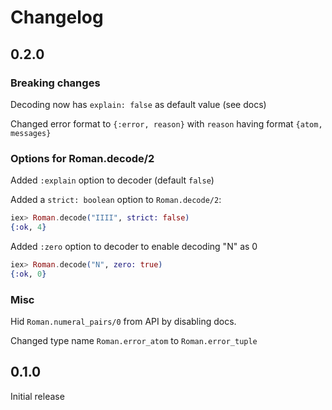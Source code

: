 # Changelog

## 0.2.0

### Breaking changes

Decoding now has `explain: false` as default value (see docs)

Changed error format to `{:error, reason}` with `reason` having format
`{atom, messages}`


### Options for Roman.decode/2

Added `:explain` option to decoder (default `false`)

Added a `strict: boolean` option to `Roman.decode/2`:

```elixir
iex> Roman.decode("IIII", strict: false)
{:ok, 4}
```

Added `:zero` option to decoder to enable decoding "N" as 0

```elixir
iex> Roman.decode("N", zero: true)
{:ok, 0}
```

### Misc

Hid `Roman.numeral_pairs/0` from API by disabling docs.

Changed type name `Roman.error_atom` to `Roman.error_tuple`

## 0.1.0

Initial release
